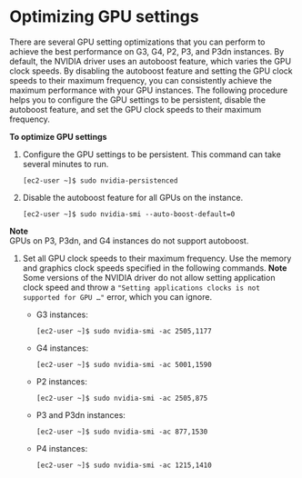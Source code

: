 # Optimizing GPU settings<a name="optimize_gpu"></a>

There are several GPU setting optimizations that you can perform to achieve the best performance on G3, G4, P2, P3, and P3dn instances\. By default, the NVIDIA driver uses an autoboost feature, which varies the GPU clock speeds\. By disabling the autoboost feature and setting the GPU clock speeds to their maximum frequency, you can consistently achieve the maximum performance with your GPU instances\. The following procedure helps you to configure the GPU settings to be persistent, disable the autoboost feature, and set the GPU clock speeds to their maximum frequency\.

**To optimize GPU settings**

1. Configure the GPU settings to be persistent\. This command can take several minutes to run\.

   ```
   [ec2-user ~]$ sudo nvidia-persistenced
   ```

1. Disable the autoboost feature for all GPUs on the instance\.

   ```
   [ec2-user ~]$ sudo nvidia-smi --auto-boost-default=0
   ```
**Note**  
GPUs on P3, P3dn, and G4 instances do not support autoboost\.

1. Set all GPU clock speeds to their maximum frequency\. Use the memory and graphics clock speeds specified in the following commands\.
**Note**  
Some versions of the NVIDIA driver do not allow setting application clock speed and throw a `"Setting applications clocks is not supported for GPU …"` error, which you can ignore\.
   + G3 instances:

     ```
     [ec2-user ~]$ sudo nvidia-smi -ac 2505,1177
     ```
   + G4 instances:

     ```
     [ec2-user ~]$ sudo nvidia-smi -ac 5001,1590
     ```
   + P2 instances:

     ```
     [ec2-user ~]$ sudo nvidia-smi -ac 2505,875
     ```
   + P3 and P3dn instances:

     ```
     [ec2-user ~]$ sudo nvidia-smi -ac 877,1530
     ```
   + P4 instances:

     ```
     [ec2-user ~]$ sudo nvidia-smi -ac 1215,1410
     ```
